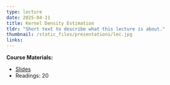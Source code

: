 ```yaml
---
type: lecture
date: 2025-04-11
title: Kernel Density Estimation
tldr: "Short text to describe what this lecture is about."
thumbnail: /static_files/presentations/lec.jpg
links: 
---
```

**Course Materials:**
- [Slides](https://ml-graph.github.io/winter-2025/static_files/presentations/slides/KDE-Gaussian.pdf)
- Readings: 20
